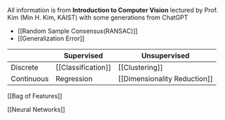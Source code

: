 All information is from **Introduction to Computer Vision** lectured by Prof. Kim (Min H. Kim, KAIST) with some generations from ChatGPT
- [[Random Sample Consensus(RANSAC)]]
- [[Generalization Error]]

|  | Supervised | Unsupervised |  
| -------- | -------- | -------- |  
| Discrete | [[Classification]] | [[Clustering]] |  
| Continuous | Regression | [[Dimensionality Reduction]] |

[[Bag of Features]]

[[Neural Networks]]